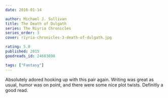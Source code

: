 ```yaml
---
date: 2016-01-14

author: Michael J. Sullivan
title: The Death of Dulgath
series: The Riyria Chronicles
series_order: 3
cover: riyria-chronicles-3-death-of-dulgath.jpg

rating: 5.0
published: 2015
goodreads_id: 24683898

tags: ["Fantasy"]
---
```


Absolutely adored hooking up with this pair again. Writing was great as usual, humor was on point, and there were some nice plot twists. Definitly a good read.
